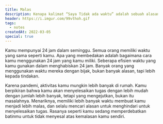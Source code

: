 ```yaml
---
title: Malas
description: Kenapa kalimat “Saya Tidak ada waktu” adalah sebuah alasan yang dibuat-buat
header: https://i.imgur.com/99vthoh.gif
tags:
  - notes
createdAt: 2022-03-05
special: true
---
```

Kamu mempunyai 24 jam dalam seminggu. Semua orang memiliki waktu yang sama seperti kamu. Apa yang membedakan adalah bagaimana cara kamu menggunakan 24 jam yang kamu miliki. Seberapa efisien waktu yang kamu gunakan dalam menghabiskan 24 jam.
Banyak orang yang menggunakan waktu mereka dengan bijak, bukan banyak alasan, tapi lebih kepada tindakan.

Karena pandemi, aktivitas kamu mungkin lebih banyak di rumah. Kamu berpikiran bahwa kamu akan menyelesaikan tugas dengan lebih mudah dengan jumlah lebih banyak, tetapi yang mengejutkan, bukan itu masalahnya. Menariknya, memiliki lebih banyak waktu membuat kamu menjadi lebih malas, dan selalu mencari alasan untuk menghindari untuk menyelesaikan tugas. Rasanya seperti kamu sedang memperdebatkan batinmu untuk tidak menyesal atas kemalasan kamu sendiri.